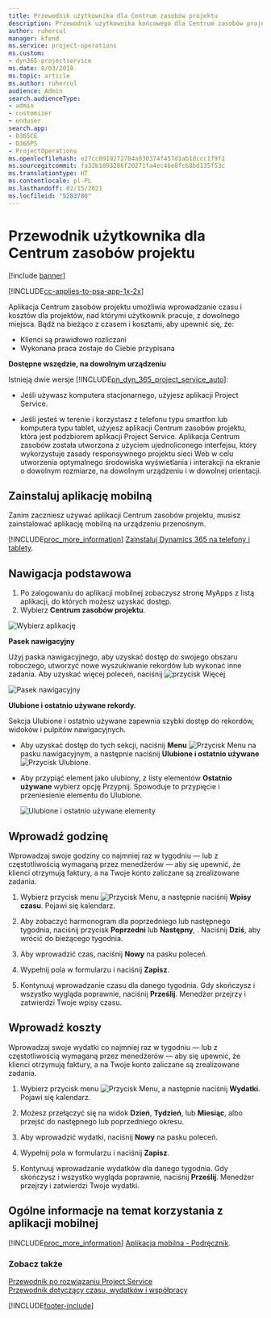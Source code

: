 ```yaml
---
title: Przewodnik użytkownika dla Centrum zasobów projektu
description: Przewodnik użytkownika końcowego dla Centrum zasobów projektu dla Project Service
author: ruhercul
manager: kfend
ms.service: project-operations
ms.custom:
- dyn365-projectservice
ms.date: 8/03/2018
ms.topic: article
ms.author: ruhercul
audience: Admin
search.audienceType:
- admin
- customizer
- enduser
search.app:
- D365CE
- D365PS
- ProjectOperations
ms.openlocfilehash: e27cc0919272784a030374f457d1ab1dccc1f9f1
ms.sourcegitcommit: fa32b1893286f20271fa4ec4be8fc68bd135f53c
ms.translationtype: HT
ms.contentlocale: pl-PL
ms.lasthandoff: 02/15/2021
ms.locfileid: "5283786"
---
```

# <a name="user-guide-for-project-resource-hub"></a>Przewodnik użytkownika dla Centrum zasobów projektu

[!include [banner](../includes/psa-now-project-operations.md)]

[!INCLUDE[cc-applies-to-psa-app-1x-2x](../includes/cc-applies-to-psa-app-1x-2x.md)]

Aplikacja Centrum zasobów projektu umożliwia wprowadzanie czasu i kosztów dla projektów, nad którymi użytkownik pracuje, z dowolnego miejsca. Bądź na bieżąco z czasem i kosztami, aby upewnić się, że:

- Klienci są prawidłowo rozliczani
- Wykonana praca zostaje do Ciebie przypisana

**Dostępne wszędzie, na dowolnym urządzeniu**

Istnieją dwie wersje [!INCLUDE[pn_dyn_365_project_service_auto](../includes/pn-dyn-365-project-service-auto.md)]: 

- Jeśli używasz komputera stacjonarnego, użyjesz aplikacji Project Service. 

- Jeśli jesteś w terenie i korzystasz z telefonu typu smartfon lub komputera typu tablet, użyjesz aplikacji Centrum zasobów projektu, która jest podzbiorem aplikacji Project Service. Aplikacja Centrum zasobów została utworzona z użyciem ujednoliconego interfejsu, który wykorzystuje zasady responsywnego projektu sieci Web w celu utworzenia optymalnego środowiska wyświetlania i interakcji na ekranie o dowolnym rozmiarze, na dowolnym urządzeniu i w dowolnej orientacji. 


## <a name="install-the-mobile-app"></a>Zainstaluj aplikację mobilną
Zanim zaczniesz używać aplikacji Centrum zasobów projektu, musisz zainstalować aplikację mobilną na urządzeniu przenośnym. 

[!INCLUDE[proc_more_information](../includes/proc-more-information.md)] [Zainstaluj Dynamics 365 na telefony i tablety](https://docs.microsoft.com/dynamics365/mobile-app/install-dynamics-365-for-phones-and-tablets).

## <a name="basic-navigation"></a>Nawigacja podstawowa
1.  Po zalogowaniu do aplikacji mobilnej zobaczysz stronę MyApps z listą aplikacji, do których możesz uzyskać dostęp. 
2.  Wybierz **Centrum zasobów projektu**.

![Wybierz aplikację](media/chooseApp_1.png "Wybierz aplikację")

**Pasek nawigacyjny**

Użyj paska nawigacyjnego, aby uzyskać dostęp do swojego obszaru roboczego, utworzyć nowe wyszukiwanie rekordów lub wykonać inne zadania. Aby uzyskać więcej poleceń, naciśnij ![przycisk Więcej](media/MoreButton.png "Przycisk Więcej")

![Pasek nawigacyjny](media/NavBar_2.png "Pasek nawigacyjny")

**Ulubione i ostatnio używane rekordy.**

Sekcja Ulubione i ostatnio używane zapewnia szybki dostęp do rekordów, widoków i pulpitów nawigacyjnych. 

- Aby uzyskać dostęp do tych sekcji, naciśnij **Menu** ![Przycisk Menu](media/MenuButton.png "Przycisk Menu") na pasku nawigacyjnym, a następnie naciśnij **Ulubione i ostatnio używane** ![Przycisk Ulubione](media/FavButton.png "Przycisk Ulubione").

- Aby przypiąć element jako ulubiony, z listy elementów **Ostatnio używane** wybierz opcję Przypnij. Spowoduje to przypięcie i przeniesienie elementu do Ulubione.

  ![Ulubione i ostatnio używane elementy](media/Favs_3.png "Ulubione i ostatnio używane elementy")
 
## <a name="enter-time"></a>Wprowadź godzinę
Wprowadzaj swoje godziny co najmniej raz w tygodniu — lub z częstotliwością wymaganą przez menedżerów — aby się upewnić, że klienci otrzymują faktury, a na Twoje konto zaliczane są zrealizowane zadania.

1. Wybierz przycisk menu ![Przycisk Menu](media/MenuButton.png "Przycisk Menu"), a następnie naciśnij **Wpisy czasu**. Pojawi się kalendarz.

2. Aby zobaczyć harmonogram dla poprzedniego lub następnego tygodnia, naciśnij przycisk **Poprzedni** lub **Następny**, . Naciśnij **Dziś**, aby wrócić do bieżącego tygodnia.

3. Aby wprowadzić czas, naciśnij **Nowy** na pasku poleceń. 

4. Wypełnij pola w formularzu i naciśnij **Zapisz**.

5. Kontynuuj wprowadzanie czasu dla danego tygodnia. Gdy skończysz i wszystko wygląda poprawnie, naciśnij **Prześlij**. Menedżer przejrzy i zatwierdzi Twoje wpisy czasu.

## <a name="enter-expenses"></a>Wprowadź koszty 
Wprowadzaj swoje wydatki co najmniej raz w tygodniu — lub z częstotliwością wymaganą przez menedżerów — aby się upewnić, że klienci otrzymują faktury, a na Twoje konto zaliczane są zrealizowane zadania.

1. Wybierz przycisk menu ![Przycisk Menu](media/MenuButton.png "Przycisk Menu"), a następnie naciśnij **Wydatki**. Pojawi się kalendarz.

2. Możesz przełączyć się na widok **Dzień**, **Tydzień**, lub **Miesiąc**, albo przejść do następnego lub poprzedniego okresu. 

3. Aby wprowadzić wydatki, naciśnij **Nowy** na pasku poleceń. 

4. Wypełnij pola w formularzu i naciśnij **Zapisz**.

5. Kontynuuj wprowadzanie wydatków dla danego tygodnia. Gdy skończysz i wszystko wygląda poprawnie, naciśnij **Prześlij**. Menedżer przejrzy i zatwierdzi Twoje wydatki.

## <a name="general-information-on-how-to-use-the-mobile-app"></a>Ogólne informacje na temat korzystania z aplikacji mobilnej 
[!INCLUDE[proc_more_information](../includes/proc-more-information.md)] [Aplikacja mobilna - Podręcznik](https://docs.microsoft.com/dynamics365/mobile-app/dynamics-365-phones-tablets-users-guide).

### <a name="see-also"></a>Zobacz także  
 [Przewodnik po rozwiązaniu Project Service](../psa/overview.md)   
 [Przewodnik dotyczący czasu, wydatków i współpracy](../psa/time-expense-collaboration-guide.md)   
 


[!INCLUDE[footer-include](../includes/footer-banner.md)]